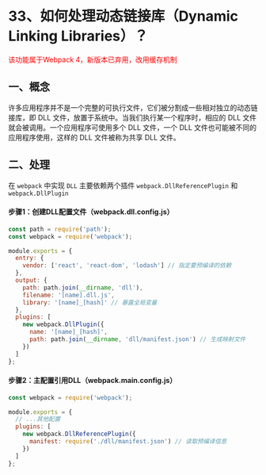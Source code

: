 #  33、如何处理动态链接库（Dynamic Linking Libraries）？

<font color='red'>该功能属于Webpack 4，新版本已弃用，改用缓存机制</font>

## 一、概念

许多应用程序并不是一个完整的可执行文件，它们被分割成一些相对独立的动态链接库，即 DLL 文件，放置于系统中。当我们执行某一个程序时，相应的 DLL 文件就会被调用。一个应用程序可使用多个 DLL 文件，一个 DLL 文件也可能被不同的应用程序使用，这样的 DLL 文件被称为共享 DLL 文件。

## 二、处理

在 `webpack` 中实现 `DLL` 主要依赖两个插件 `webpack.DllReferencePlugin` 和 `webpack.DllPlugin`  

#### ‌步骤1：创建DLL配置文件（webpack.dll.config.js）

```js
const path = require('path');
const webpack = require('webpack');

module.exports = {
  entry: {
    vendor: ['react', 'react-dom', 'lodash'] // 指定要预编译的依赖
  },
  output: {
    path: path.join(__dirname, 'dll'),
    filename: '[name].dll.js',
    library: '[name]_[hash]' // 暴露全局变量
  },
  plugins: [
    new webpack.DllPlugin({
      name: '[name]_[hash]',
      path: path.join(__dirname, 'dll/manifest.json') // 生成映射文件
    })
  ]
};

```

#### 步骤2：主配置引用DLL（webpack.main.config.js）‌

```js
const webpack = require('webpack');

module.exports = {
  // ...其他配置
  plugins: [
    new webpack.DllReferencePlugin({
      manifest: require('./dll/manifest.json') // 读取预编译信息
    })
  ]
};

```
